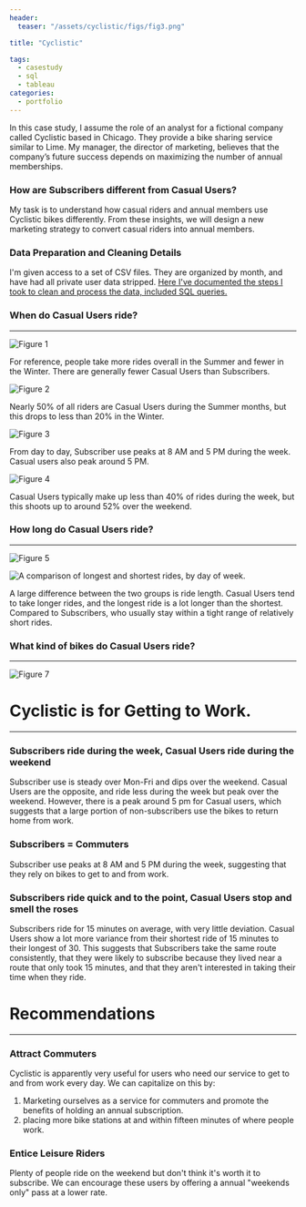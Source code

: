 ```yaml
---
header: 
  teaser: "/assets/cyclistic/figs/fig3.png"

title: "Cyclistic"

tags:
  - casestudy
  - sql
  - tableau
categories:
  - portfolio
---
```


In this case study, I assume the role of an analyst for a fictional company called Cyclistic based in Chicago. They provide a bike sharing service similar to Lime. My manager, the director of marketing, believes that the company’s future success depends on maximizing the number of annual memberships. 

<!--more-->

### How are Subscribers different from Casual Users?

My task is to understand how casual riders and annual members use Cyclistic bikes differently. From these insights, we will design a new marketing strategy to convert casual riders into annual members.

### Data Preparation and Cleaning Details

I'm given access to a set of CSV files. They are organized by month, and have had all private user data stripped. [Here I've documented the steps I took to clean and process the data, included SQL queries.](cleaninglog.md)

### When do Casual Users ride?

---

![Figure 1](/assets/cyclistic/figs/fig1.png)

For reference, people take more rides overall in the Summer and fewer in the Winter. There are generally fewer Casual Users than Subscribers.

![Figure 2](/assets/cyclistic/figs/fig2.png)

Nearly 50% of all riders are Casual Users during the Summer months, but this drops to less than 20% in the Winter.

![Figure 3](/assets/cyclistic/figs/fig3.png)

From day to day, Subscriber use peaks at 8 AM and 5 PM during the week. Casual users also peak around 5 PM.

![Figure 4](/assets/cyclistic/figs/fig4.png)

Casual Users typically make up less than 40% of rides during the week, but this shoots up to around 52% over the weekend. 

### How long do Casual Users ride?

---

![Figure 5](/assets/cyclistic/figs/fig5.png)

![A comparison of longest and shortest rides, by day of week.](/assets/cyclistic/figs/fig6.png)

A large difference between the two groups is ride length. Casual Users tend to take longer rides, and the longest ride is a lot longer than the shortest. Compared to Subscribers, who usually stay within a tight range of relatively short rides. 

### What kind of bikes do Casual Users ride?

---

![Figure 7](/assets/cyclistic/figs/fig7.png)

# Cyclistic is for Getting to Work.

---

### Subscribers ride during the week, Casual Users ride during the weekend

Subscriber use is steady over Mon-Fri and dips over the weekend. Casual Users are the opposite, and ride less during the week but peak over the weekend. However, there is a peak around 5 pm for Casual users, which suggests that a large portion of non-subscribers use the bikes to return home from work.

### Subscribers = Commuters

Subscriber use peaks at 8 AM and 5 PM during the week, suggesting that they rely on bikes to get to and from work.

### Subscribers ride quick and to the point, Casual Users stop and smell the roses

Subscribers ride for 15 minutes on average, with very little deviation. Casual Users show a lot more variance from their shortest ride of 15 minutes to their longest of 30. This suggests that Subscribers take the same route consistently, that they were likely to subscribe because they lived near a route that only took 15 minutes, and that they aren't interested in taking their time when they ride.

# Recommendations

---

### Attract Commuters

Cyclistic is apparently very useful for users who need our service to get to and from work every day. We can capitalize on this by: 

1. Marketing ourselves as a service for commuters and promote the benefits of holding an annual subscription.  
2. placing more bike stations at and within fifteen minutes of where people work. 

### Entice Leisure Riders

Plenty of people ride on the weekend but don't think it's worth it to subscribe. We can encourage these users by offering a annual "weekends only" pass at a lower rate.
